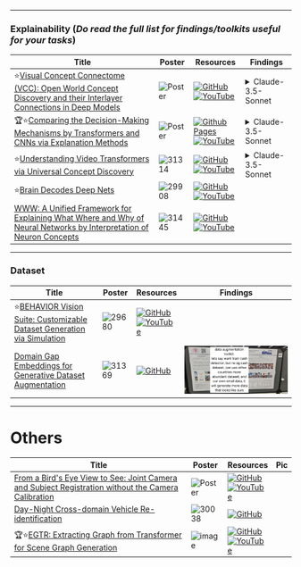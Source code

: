 

---

### Explainability (_Do read the full list for findings/toolkits useful for your tasks_)
|Title|Poster|Resources|Findings|
|------|------|------|------|
| ⭐[Visual Concept Connectome (VCC): Open World Concept Discovery and their Interlayer Connections in Deep Models ](https://openaccess.thecvf.com/content/CVPR2024/html/Kowal_Visual_Concept_Connectome_VCC_Open_World_Concept_Discovery_and_their_CVPR_2024_paper.html)| ![Poster](https://github.com/HeChengHui/CVPR2024/blob/main/Papers/Topics/Others/assets/29374.png) | [![GitHub](https://img.shields.io/github/stars/YorkUCVIL/VCC?style=social)](https://github.com/YorkUCVIL/VCC)<br> [![YouTube](https://img.shields.io/badge/YouTube-%23FF0000.svg?style=for-the-badge&logo=YouTube&logoColor=white)](https://www.youtube.com/watch?v=_PW4MQXRsKM)| <details><summary>Claude-3.5-Sonnet</summary>![image](https://github.com/HeChengHui/CVPR2024/assets/84503515/ff108cd9-5f6c-4093-865b-5c760a500f7f)<br>![image](https://github.com/HeChengHui/CVPR2024/assets/84503515/0c986076-f86b-4c9b-905b-4e54018dd270)</details>
|  🏆⭐[Comparing the Decision-Making Mechanisms by Transformers and CNNs via Explanation Methods ](https://openaccess.thecvf.com/content/CVPR2024/html/Jiang_Comparing_the_Decision-Making_Mechanisms_by_Transformers_and_CNNs_via_Explanation_CVPR_2024_paper.html)| ![Poster](https://github.com/HeChengHui/CVPR2024/blob/main/Papers/Topics/Others/assets/30580.png) | [![Github Pages](https://img.shields.io/badge/github%20pages-121013?style=for-the-badge&logo=github&logoColor=white)](https://mingqij.github.io/projects/cdmmtc/) <br> [![YouTube](https://img.shields.io/badge/YouTube-%23FF0000.svg?style=for-the-badge&logo=YouTube&logoColor=white)](https://www.youtube.com/watch?v=VpqZwFUJMhw)| <details><summary>Claude-3.5-Sonnet</summary>![image](https://github.com/HeChengHui/CVPR2024/assets/84503515/11b9d66c-fd74-436f-b3d8-3ddf025e7a68)</details>
|  ⭐[Understanding Video Transformers via Universal Concept Discovery ](https://openaccess.thecvf.com/content/CVPR2024/html/Kowal_Understanding_Video_Transformers_via_Universal_Concept_Discovery_CVPR_2024_paper.html)| ![31314](https://github.com/HeChengHui/CVPR2024/assets/84503515/b73450af-e9e1-4017-8cbd-a658ce3e335c) | [![GitHub](https://img.shields.io/github/stars/YorkUCVIL/VTCD?style=social)](https://github.com/YorkUCVIL/VTCD)<br> [![YouTube](https://img.shields.io/badge/YouTube-%23FF0000.svg?style=for-the-badge&logo=YouTube&logoColor=white)](https://www.youtube.com/watch?v=K2RHemQtjzY)| <details><summary>Claude-3.5-Sonnet</summary>![image](https://github.com/HeChengHui/CVPR2024/assets/84503515/7cae0de6-a822-4d27-9cf8-e4ff180421e1)</details>
| ⭐[Brain Decodes Deep Nets ](https://openaccess.thecvf.com/content/CVPR2024/html/Yang_Brain_Decodes_Deep_Nets_CVPR_2024_paper.html)| ![29908](https://github.com/HeChengHui/CVPR2024/assets/84503515/9d9d2f56-2036-43bc-9e2d-50a51e14e5bc)| [![GitHub](https://img.shields.io/github/stars/huzeyann/BrainDecodesDeepNets?style=social)](https://github.com/huzeyann/BrainDecodesDeepNets)<br> [![YouTube](https://img.shields.io/badge/YouTube-%23FF0000.svg?style=for-the-badge&logo=YouTube&logoColor=white)](https://www.youtube.com/watch?v=Qh49zQQCW1g)
|  [WWW: A Unified Framework for Explaining What Where and Why of Neural Networks by Interpretation of Neuron Concepts ](https://openaccess.thecvf.com/content/CVPR2024/html/Ahn_WWW_A_Unified_Framework_for_Explaining_What_Where_and_Why_CVPR_2024_paper.html)| ![31445](https://github.com/HeChengHui/CVPR2024/assets/84503515/3180f170-1003-47fa-97e2-3134fb5723fd) | [![GitHub](https://img.shields.io/github/stars/ailab-kyunghee/WWW?style=social)](https://github.com/ailab-kyunghee/WWW)<br> [![YouTube](https://img.shields.io/badge/YouTube-%23FF0000.svg?style=for-the-badge&logo=YouTube&logoColor=white)](https://www.youtube.com/watch?v=DKf15DfeO_o)

---

### Dataset
|Title|Poster|Resources|Findings|
|------|------|------|------|
| ⭐[BEHAVIOR Vision Suite: Customizable Dataset Generation via Simulation ](https://openaccess.thecvf.com/content/CVPR2024/html/Ge_BEHAVIOR_Vision_Suite_Customizable_Dataset_Generation_via_Simulation_CVPR_2024_paper.html)|![29680](https://github.com/HeChengHui/CVPR2024/assets/84503515/7069b8da-5707-496e-a93b-673cf718366d)| [![GitHub](https://img.shields.io/github/stars/behavior-vision-suite/behavior-vision-suite.github.io?style=social)](https://github.com/behavior-vision-suite/behavior-vision-suite.github.io)<br> [![YouTube](https://img.shields.io/badge/YouTube-%23FF0000.svg?style=for-the-badge&logo=YouTube&logoColor=white)](https://www.youtube.com/watch?v=AYkFkBsxGi8)
| [Domain Gap Embeddings for Generative Dataset Augmentation ](https://openaccess.thecvf.com/content/CVPR2024/html/Wang_Domain_Gap_Embeddings_for_Generative_Dataset_Augmentation_CVPR_2024_paper.html)|![31369](https://github.com/user-attachments/assets/7f24d753-b044-4da1-98bf-07f09050b738)| [![GitHub](https://img.shields.io/github/stars/humansensinglab/DoGE?style=social)](https://github.com/humansensinglab/DoGE)| ![Pic](https://github.com/HeChengHui/CVPR2024/blob/main/Papers/Topics/Others/assets/WhatsApp%20Image%202024-07-13%20at%2000.12.58.jpeg)

---

# Others
|Title|Poster|Resources|Pic|
|------|------|------|------|
| [From a Bird's Eye View to See: Joint Camera and Subject Registration without the Camera Calibration](https://openaccess.thecvf.com/content/CVPR2024/html/Qian_From_a_Birds_Eye_View_to_See_Joint_Camera_and_CVPR_2024_paper.html) | ![Poster](https://github.com/HeChengHui/CVPR2024/blob/main/Papers/Topics/Others/assets/29340.png) | [![GitHub](https://img.shields.io/github/stars/zekunqian/bevsee?style=social)](https://github.com/zekunqian/bevsee) <br> [![YouTube](https://img.shields.io/badge/YouTube-%23FF0000.svg?style=for-the-badge&logo=YouTube&logoColor=white)](https://www.youtube.com/watch?v=AQivxJiuwKc)
|  [Day-Night Cross-domain Vehicle Re-identification ](https://openaccess.thecvf.com/content/CVPR2024/html/Li_Day-Night_Cross-domain_Vehicle_Re-identification_CVPR_2024_paper.html)| ![30038](https://github.com/HeChengHui/CVPR2024/assets/84503515/76f8ed9a-a8d5-46c0-a1e7-068a5c607cdc) | [![GitHub](https://img.shields.io/github/stars/chenjingong/DN-ReID?style=social)](https://github.com/chenjingong/DN-ReID)
| 🏆⭐[EGTR: Extracting Graph from Transformer for Scene Graph Generation ](https://openaccess.thecvf.com/content/CVPR2024/html/Im_EGTR_Extracting_Graph_from_Transformer_for_Scene_Graph_Generation_CVPR_2024_paper.html)|![image](https://github.com/user-attachments/assets/2197e567-6a8c-4ff3-acfa-5ea873613f38)| [![GitHub](https://img.shields.io/github/stars/naver-ai/egtr?style=social)](https://github.com/naver-ai/egtr) <br> [![YouTube](https://img.shields.io/badge/YouTube-%23FF0000.svg?style=for-the-badge&logo=YouTube&logoColor=white)](https://www.youtube.com/watch?v=w4DWd3mp2Wk)
